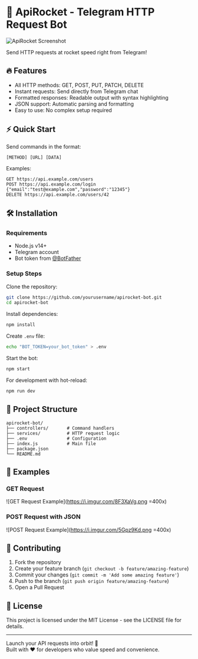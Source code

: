 # 🚀 ApiRocket - Telegram HTTP Request Bot

![ApiRocket Screenshot](https://i.imgur.com/5jXKz7Q.png)

Send HTTP requests at rocket speed right from Telegram!

## 🔥 Features

- All HTTP methods: GET, POST, PUT, PATCH, DELETE
- Instant requests: Send directly from Telegram chat
- Formatted responses: Readable output with syntax highlighting
- JSON support: Automatic parsing and formatting
- Easy to use: No complex setup required

## ⚡️ Quick Start

Send commands in the format:

```text
[METHOD] [URL] [DATA]
```

Examples:

```text
GET https://api.example.com/users
POST https://api.example.com/login {"email":"test@example.com","password":"12345"}
DELETE https://api.example.com/users/42
```

## 🛠 Installation

### Requirements

- Node.js v14+
- Telegram account
- Bot token from [@BotFather](https://t.me/BotFather)

### Setup Steps

Clone the repository:

```bash
git clone https://github.com/yourusername/apirocket-bot.git
cd apirocket-bot
```

Install dependencies:

```bash
npm install
```

Create `.env` file:

```bash
echo "BOT_TOKEN=your_bot_token" > .env
```

Start the bot:

```bash
npm start
```

For development with hot-reload:

```bash
npm run dev
```

## 🧩 Project Structure

```text
apirocket-bot/
├── controllers/       # Command handlers
├── services/          # HTTP request logic
├── .env               # Configuration
├── index.js           # Main file
├── package.json
└── README.md
```

## 🌟 Examples

### GET Request

![GET Request Example](https://i.imgur.com/8F3XaVg.png =400x)

### POST Request with JSON

![POST Request Example](https://i.imgur.com/5Gpz9Kd.png =400x)

## 🤝 Contributing

1. Fork the repository  
2. Create your feature branch (`git checkout -b feature/amazing-feature`)  
3. Commit your changes (`git commit -m 'Add some amazing feature'`)  
4. Push to the branch (`git push origin feature/amazing-feature`)  
5. Open a Pull Request

## 📜 License

This project is licensed under the MIT License - see the LICENSE file for details.

---

Launch your API requests into orbit! 🚀  
Built with ❤️ for developers who value speed and convenience.
